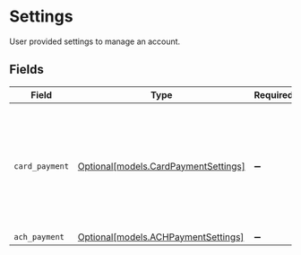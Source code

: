 # Settings

User provided settings to manage an account.


## Fields

| Field                                                                                            | Type                                                                                             | Required                                                                                         | Description                                                                                      |
| ------------------------------------------------------------------------------------------------ | ------------------------------------------------------------------------------------------------ | ------------------------------------------------------------------------------------------------ | ------------------------------------------------------------------------------------------------ |
| `card_payment`                                                                                   | [Optional[models.CardPaymentSettings]](../models/cardpaymentsettings.md)                         | :heavy_minus_sign:                                                                               | User provided settings to manage card payments. This data is only allowed on a business account. |
| `ach_payment`                                                                                    | [Optional[models.ACHPaymentSettings]](../models/achpaymentsettings.md)                           | :heavy_minus_sign:                                                                               | N/A                                                                                              |